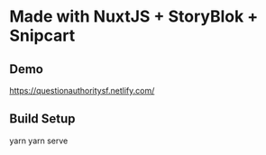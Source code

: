 # Made with NuxtJS + StoryBlok + Snipcart

## Demo

https://questionauthoritysf.netlify.com/

## Build Setup
yarn
yarn serve
   



